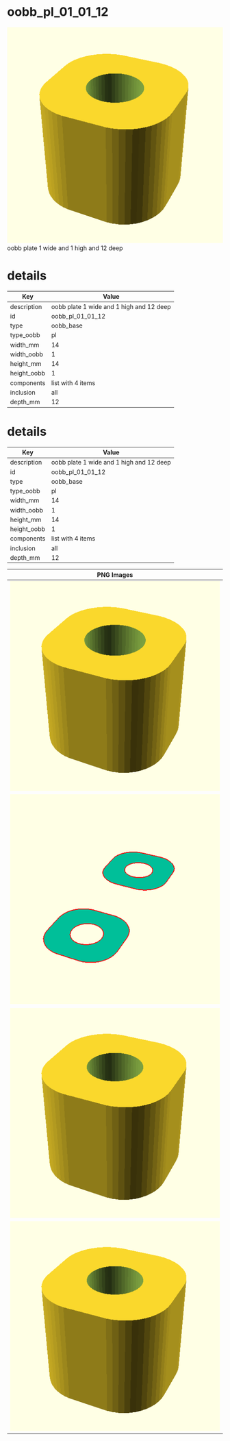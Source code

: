 # oobb_pl_01_01_12  
![true.png](true.png)  
oobb plate 1 wide and 1 high and 12 deep
# details
| Key         | Value                                                                                                                                                                                                                                                                                                                                                               |
| ----------- | ------------------------------------------------------------------------------------------------------------------------------------------------------------------------------------------------------------------------------------------------------------------------------------------------------------------------------------------------------------------- |
| description | oobb plate 1 wide and 1 high and 12 deep                                                                                                                                                                                                                                                                                                                            |
| id          | oobb_pl_01_01_12                                                                                                                                                                                                                                                                                                                                                    |
| type        | oobb_base                                                                                                                                                                                                                                                                                                                                                           |
| type_oobb   | pl                                                                                                                                                                                                                                                                                                                                                                  |
| width_mm    | 14                                                                                                                                                                                                                                                                                                                                                                  |
| width_oobb  | 1                                                                                                                                                                                                                                                                                                                                                                   |
| height_mm   | 14                                                                                                                                                                                                                                                                                                                                                                  |
| height_oobb | 1                                                                                                                                                                                                                                                                                                                                                                   |
| components  | list with 4 items                                                                                                                                                                                                                                                                                                                                                   |
| inclusion   | all                                                                                                                                                                                                                                                                                                                                                                 |
| depth_mm    | 12                                                                                                                                                                                                                                                                                                                                                                  |

# details
| Key         | Value                                                                                                                                                                                                                                                                                                                                                               |
| ----------- | ------------------------------------------------------------------------------------------------------------------------------------------------------------------------------------------------------------------------------------------------------------------------------------------------------------------------------------------------------------------- |
| description | oobb plate 1 wide and 1 high and 12 deep                                                                                                                                                                                                                                                                                                                            |
| id          | oobb_pl_01_01_12                                                                                                                                                                                                                                                                                                                                                    |
| type        | oobb_base                                                                                                                                                                                                                                                                                                                                                           |
| type_oobb   | pl                                                                                                                                                                                                                                                                                                                                                                  |
| width_mm    | 14                                                                                                                                                                                                                                                                                                                                                                  |
| width_oobb  | 1                                                                                                                                                                                                                                                                                                                                                                   |
| height_mm   | 14                                                                                                                                                                                                                                                                                                                                                                  |
| height_oobb | 1                                                                                                                                                                                                                                                                                                                                                                   |
| components  | list with 4 items                                                                                                                                                                                                                                                                                                                                                   |
| inclusion   | all                                                                                                                                                                                                                                                                                                                                                                 |
| depth_mm    | 12                                                                                                                                                                                                                                                                                                                                                                  |

| PNG Images |
| --- |
| ![3dpr.png](3dpr.png) |
| ![laser-flat.png](laser-flat.png) |
| ![laser.png](laser.png) |
| ![true.png](true.png) |

